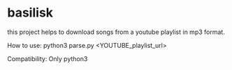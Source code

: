 # basilisk
this project helps to download songs from a youtube playlist in mp3 format.

How to use:
 python3 parse.py <YOUTUBE_playlist_url>

Compatibility:
 Only python3